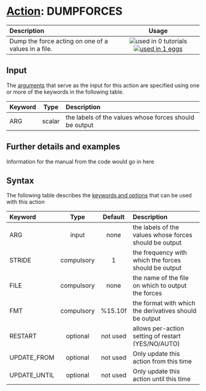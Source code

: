 # [Action](actions.md): DUMPFORCES

| Description    | Usage |
|:--------|:--------:|
| Dump the force acting on one of a values in a file. | ![used in 0 tutorials](https://img.shields.io/badge/tutorials-0-red.svg)[![used in 1 eggs](https://img.shields.io/badge/nest-1-green.svg)](https://www.plumed-nest.org/browse.html?search=DUMPFORCES) | 

## Input

The [arguments](specifying_arguments.html) that serve as the input for this action are specified using one or more of the keywords in the following table.

| Keyword |  Type | Description |
|:--------|:------:|:-----------|
| ARG | scalar | the labels of the values whose forces should be output |


## Further details and examples 
Information for the manual from the code would go in here 
## Syntax 
The following table describes the [keywords and options](parsing.md) that can be used with this action 

| Keyword | Type | Default | Description |
|:-------|:----:|:-------:|:-----------|
| ARG | input | none | the labels of the values whose forces should be output |
| STRIDE | compulsory | 1 |  the frequency with which the forces should be output |
| FILE | compulsory | none | the name of the file on which to output the forces |
| FMT | compulsory | %15.10f |  the format with which the derivatives should be output |
| RESTART | optional | not used | allows per-action setting of restart (YES/NO/AUTO) |
| UPDATE_FROM | optional | not used | Only update this action from this time |
| UPDATE_UNTIL | optional | not used | Only update this action until this time |
